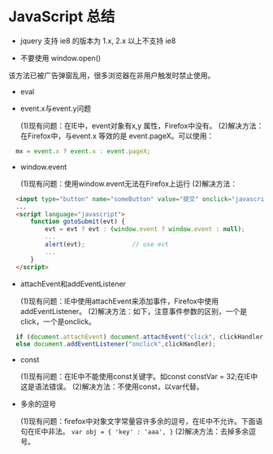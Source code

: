 # JavaScript 总结

* jquery 支持 ie8 的版本为 1.x, 2.x 以上不支持 ie8

* 不要使用 window.open()

该方法已被广告弹窗乱用，很多浏览器在非用户触发时禁止使用。

* eval

* event.x与event.y问题

    (1)现有问题：在IE中，event对象有x,y 属性，Firefox中没有。
    (2)解决方法：在Firefox中，与event.x 等效的是 event.pageX。可以使用：

```js
  mx = event.x ? event.x : event.pageX;
```

* window.event

  (1)现有问题：使用window.event无法在Firefox上运行
  (2)解决方法：

```html
  <input type="button" name="someButton" value="提交" onclick="javascript:gotoSubmit(event)"/>
  ...
  <script language="javascript">
      function gotoSubmit(evt) {
          evt = evt ? evt : (window.event ? window.event : null);
          ...
          alert(evt);             // use evt
          ...
      }
  </script>
```

* attachEvent和addEventListener

    (1)现有问题：IE中使用attachEvent来添加事件，Firefox中使用addEventListener。
    (2)解决方法：如下，注意事件参数的区别，一个是click，一个是onclick。

```js
  if (document.attachEvent) document.attachEvent("click", clickHandler,false);
  else document.addEventListener("onclick",clickHandler);
```

* const

    (1)现有问题：在IE中不能使用const关键字。如const constVar = 32;在IE中这是语法错误。
    (2)解决方法：不使用const，以var代替。

* 多余的逗号

  (1)现有问题：firefox中对象文字常量容许多余的逗号，在IE中不允许。下面语句在IE中非法。
      `var obj = { 'key' : 'aaa', }`
  (2)解决方法：去掉多余逗号。

